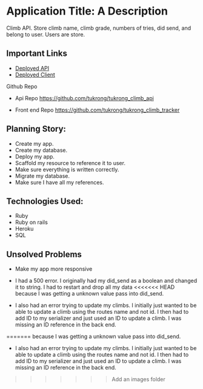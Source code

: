 # Application Title: A Description
Climb API. Store climb name, climb grade, numbers of tries, did send,
and belong to user. Users are store.

## Important Links

- [Deployed API](https://tukrong-climb-api.herokuapp.com/climbs)
- [Deployed Client](https://tukrong.github.io/tukrong_climb_tracker/)

Github Repo

- Api Repo
https://github.com/tukrong/tukrong_climb_api

- Front end Repo
https://github.com/tukrong/tukrong_climb_tracker

## Planning Story:

- Create my app.
- Create my database.
- Deploy my app.
- Scaffold my resource to reference it to user.
- Make sure everything is written correctly.
- Migrate my database.
- Make sure I have all my references.


## Technologies Used:

- Ruby
- Ruby on rails
- Heroku
- SQL

## Unsolved Problems
- Make my app more responsive

- I had a 500 error. I originally had my did_send as a boolean and changed it to string. I had to restart and drop all my data
<<<<<<< HEAD
because I was getting a unknown value pass into did_send. 

- I also had an error trying to update my climbs. I initially just wanted to be able to update a climb 
using the routes name and not id. I then had to add ID to my serializer and just used an ID to update a climb. I was missing
an ID reference in the back end. 


=======
because I was getting a unknown value pass into did_send.

- I also had an error trying to update my climbs. I initially just wanted to be able to update a climb
using the routes name and not id. I then had to add ID to my serializer and just used an ID to update a climb. I was missing
an ID reference in the back end.
>>>>>>> Add an images folder
